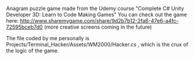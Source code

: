 Anagram puzzle game made from the Udemy course "Complete C# Unity Developer 3D: Learn to Code Making Games" 
You can check out the game here: http://www.sharemygame.com/share/9d2b7b12-2fa6-47e6-a4fc-72595bceb7d0 
(more creative screens coming in the future)

The file coded by me personally is Projects/Terminal_Hacker/Assets/WM2000/Hacker.cs , which is the crux of the logic of the game.

